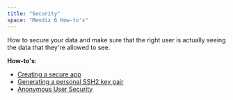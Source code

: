 ```yaml
---
title: "Security"
space: "Mendix 6 How-to's"
---
```

How to secure your data and make sure that the right user is actually seeing the data that they're allowed to see.

**How-to's**:

*   [Creating a secure app](/howto6/create-a-secure-app)
*   [Generating a personal SSH2 key pair](/howto6/generating-a-personal-ssh2-key-pair)
*   [Anonymous User Security](/howto6/set-up-anonymous-user-security)
